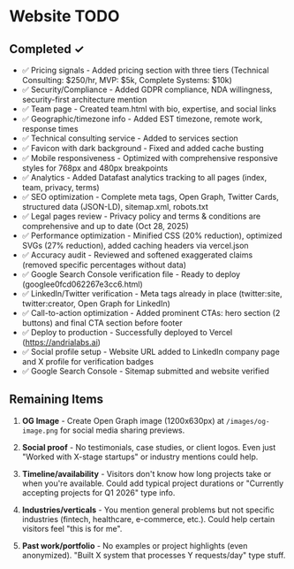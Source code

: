 # Website TODO

## Completed ✓
- ✅ Pricing signals - Added pricing section with three tiers (Technical Consulting: $250/hr, MVP: $5k, Complete Systems: $10k)
- ✅ Security/Compliance - Added GDPR compliance, NDA willingness, security-first architecture mention
- ✅ Team page - Created team.html with bio, expertise, and social links
- ✅ Geographic/timezone info - Added EST timezone, remote work, response times
- ✅ Technical consulting service - Added to services section
- ✅ Favicon with dark background - Fixed and added cache busting
- ✅ Mobile responsiveness - Optimized with comprehensive responsive styles for 768px and 480px breakpoints
- ✅ Analytics - Added Datafast analytics tracking to all pages (index, team, privacy, terms)
- ✅ SEO optimization - Complete meta tags, Open Graph, Twitter Cards, structured data (JSON-LD), sitemap.xml, robots.txt
- ✅ Legal pages review - Privacy policy and terms & conditions are comprehensive and up to date (Oct 28, 2025)
- ✅ Performance optimization - Minified CSS (20% reduction), optimized SVGs (27% reduction), added caching headers via vercel.json
- ✅ Accuracy audit - Reviewed and softened exaggerated claims (removed specific percentages without data)
- ✅ Google Search Console verification file - Ready to deploy (googlee0fcd062267e3cc6.html)
- ✅ LinkedIn/Twitter verification - Meta tags already in place (twitter:site, twitter:creator, Open Graph for LinkedIn)
- ✅ Call-to-action optimization - Added prominent CTAs: hero section (2 buttons) and final CTA section before footer
- ✅ Deploy to production - Successfully deployed to Vercel (https://andrialabs.ai)
- ✅ Social profile setup - Website URL added to LinkedIn company page and X profile for verification badges
- ✅ Google Search Console - Sitemap submitted and website verified

## Remaining Items

1. **OG Image** - Create Open Graph image (1200x630px) at `/images/og-image.png` for social media sharing previews.

2. **Social proof** - No testimonials, case studies, or client logos. Even just "Worked with X-stage startups" or industry mentions could help.

3. **Timeline/availability** - Visitors don't know how long projects take or when you're available. Could add typical project durations or "Currently accepting projects for Q1 2026" type info.

4. **Industries/verticals** - You mention general problems but not specific industries (fintech, healthcare, e-commerce, etc.). Could help certain visitors feel "this is for me".

5. **Past work/portfolio** - No examples or project highlights (even anonymized). "Built X system that processes Y requests/day" type stuff.

